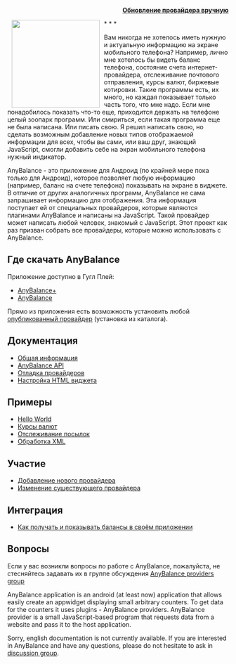 <p align="right"><a href="http://anybalance.ru/catalog/?inapp=no" target="_blank"><b>Обновление провайдера вручную</b></a></p>
* * * 

<img align="left" hspace="10" width="200" src="https://any-balance-providers.googlecode.com/svn/wiki/images/widgets.jpg" />

Вам никогда не хотелось иметь нужную и актуальную информацию на экране мобильного телефона? Например, лично мне хотелось бы видеть баланс телефона, состояние счета интернет-провайдера, отслеживание почтового отправления, курсы валют, биржевые котировки. Такие программы есть, их много, но каждая показывает только часть того, что мне надо. Если мне понадобилось показать что-то еще, приходится держать на телефоне целый зоопарк программ. Или смириться, если такая программа еще не была написана. Или писать свою. Я решил написать свою, но сделать возможным добавление новых типов отображаемой информации для всех, чтобы вы сами, или ваш друг, знающий JavaScript, смогли добавить себе на экран мобильного телефона нужный индикатор.

AnyBalance - это приложение для Андроид (по крайней мере пока только для Андроид), которое позволяет любую информацию (например, баланс на счете телефона) показывать на экране в виджете. В отличие от других аналогичных программ, AnyBalance не сама запрашивает информацию для отображения. Эта информация поступает ей от специальных провайдеров, которые являются плагинами AnyBalance и написаны на JavaScript. Такой провайдер может написать любой человек, знакомый с JavaScript. Этот проект как раз призван собрать все провайдеры, которые можно использовать с AnyBalance.

## Где скачать AnyBalance ##

Приложение доступно в Гугл Плей:
  * [AnyBalance+](https://play.google.com/store/apps/details?id=com.krawlly.ab)
  * [AnyBalance](https://market.android.com/details?id=com.dukei.android.apps.anybalance)

Прямо из приложения есть возможность установить любой [опубликованный провайдер](http://anybalance.ru/catalog/?inapp=no) (установка из каталога).


## Документация ##
  * [Общая информация](https://github.com/dukei/any-balance-providers/wiki/Philosophy)
  * [AnyBalance API](https://github.com/dukei/any-balance-providers/wiki/AnyBalanceAPI)
  * [Отладка провайдеров](https://github.com/dukei/any-balance-providers/wiki/Debugging)
  * [Настройка HTML виджета](https://github.com/dukei/any-balance-providers/wiki/HtmlWidget)

## Примеры ##
  * [Hello World](https://github.com/dukei/any-balance-providers/wiki/TutorialHelloWorld)
  * [Курсы валют](https://github.com/dukei/any-balance-providers/wiki/TutorialExchangeCbr)
  * [Отслеживание посылок](https://github.com/dukei/any-balance-providers/wiki/TutorialTrackingRussianPost)
  * [Обработка XML](https://github.com/dukei/any-balance-providers/wiki/TutorialXML)

## Участие ##
  * [Добавление нового провайдера](https://github.com/dukei/any-balance-providers/wiki/HowToAddProvider)
  * [Изменение существующего провайдера](https://github.com/dukei/any-balance-providers/wiki/HowToChangeProvider)

## Интеграция ##
  * [Как получать и показывать балансы в своём приложении](https://github.com/dukei/any-balance-providers/wiki/ContentProvider)

## Вопросы ##

Если у вас возникли вопросы по работе с AnyBalance, пожалуйста, не стесняйтесь задавать их в группе обсуждения [AnyBalance providers group](http://groups.google.com/group/any-balance-providers-discuss)

AnyBalance application is an android (at least now) application that allows easily create an appwidget displaying small arbitrary counters. To get data for the counters it uses plugins - AnyBalance providers. AnyBalance provider is a small JavaScript-based program that requests data from a website and pass it to the host application.

Sorry, english documentation is not currently available. If you are interested in AnyBalance and have any questions, please do not hesitate to ask in [discussion group](http://groups.google.com/group/any-balance-providers-discuss).
